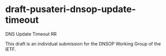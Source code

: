 # draft-pusateri-dnsop-update-timeout
DNS Update Timeout RR

This draft is an individual submission for the DNSOP Working Group of the IETF.


